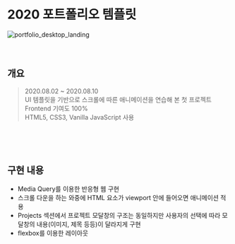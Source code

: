 # 2020 포트폴리오 템플릿

![portfolio_desktop_landing](https://user-images.githubusercontent.com/64473833/122155147-52d9e400-cea1-11eb-98df-8331bfb932b3.png)
<br/>
<br/>
<br/>

## 개요
> 2020.08.02 ~ 2020.08.10 <br/>
> UI 템플릿을 기반으로 스크롤에 따른 애니메이션을 연습해 본 첫 프로젝트 <br/>
> Frontend 기여도 100% <br/>
> HTML5, CSS3, Vanilla JavaScript 사용 <br/>
<br/>
<br/>
<br/>

## 구현 내용
+ Media Query를 이용한 반응형 웹 구현
+ 스크롤 다운을 하는 와중에 HTML 요소가 viewport 안에 들어오면 애니메이션 적용
+ Projects 섹션에서 프로젝트 모달창의 구조는 동일하지만 사용자의 선택에 따라 모달창의 내용(이미지, 제목 등등)이 달라지게 구현
+ flexbox를 이용한 레이아웃
<br/>
<br/>
<br/>
 
 
